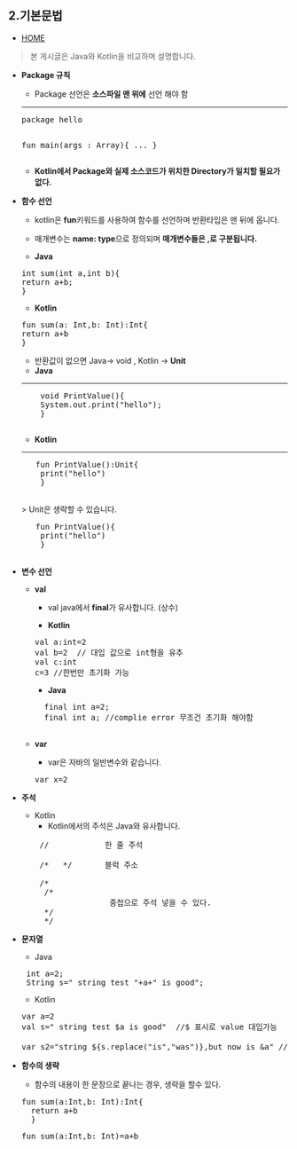 ﻿2.기본문법
-------------

* [HOME](./README.md)

> 본 게시글은 Java와 Kotlin을 비교하며 설명합니다.
* **Package 규칙**
  * Package 선언은 **소스파일 맨 위에** 선언 해야 함

  <hr>
  <pre>
  package hello

  fun main(args : Array<String>){ ... }
  </pre>

  * **Kotlin에서 Package와 실제 소스코드가 위치한 Directory가 일치할 필요가 없다.**

* **함수 선언**

  * kotlin은 **fun**키워드를 사용하여 함수를 선언하며 반환타입은 맨 뒤에 옵니다.

  * 매개변수는 **name: type**으로 정의되며 **매개변수들은 ,로 구분됩니다.**
  * **Java**

  <pre>
  int sum(int a,int b){
  return a+b;
  }
  </pre>

  * **Kotlin**

  <pre>
  fun sum(a: Int,b: Int):Int{
  return a+b
  }
  </pre>

  * 반환값이 없으면 Java-> void , Kotlin -> **Unit**
   * **Java**
   <hr>
    <pre>
      void PrintValue(){
      System.out.print("hello");
      }
    </pre>

   * **Kotlin**
   <hr>
    <pre>
     fun PrintValue():Unit{
      print("hello")
      }
    </pre>
    > Unit은 생략할 수 있습니다.
    
     <pre>
     fun PrintValue(){
      print("hello")
      }
    </pre>
 * **변수 선언**
    * **val**

      * val java에서 **final**가 유사합니다. (상수)

      * **Kotlin**

      <pre>
      val a:int=2
      val b=2  // 대입 값으로 int형을 유추
      val c:int
      c=3 //한번만 초기화 가능
      </pre>
        * **Java**

        <pre>
        final int a=2;
        final int a; //complie error 무조건 초기화 해야함
        </pre>
    * **var**
      * var은 자바의 일반변수와 같습니다.
      <pre>
      var x=2
      </pre>
  * **주석**
    * Kotlin
      * Kotlin에서의 주석은 Java와 유사합니다. 
      <pre>
       //            한 줄 주석

       /*   */       블럭 주소
       
       /*
        /*
                      중첩으로 주석 넣을 수 있다.        
        */
        */
      </pre>
      
   * **문자열**
     * Java
     <pre>
      int a=2;
      String s=" string test "+a+" is good";
     </pre>

     * Kotlin
     <pre>
     var a=2
     val s=" string test $a is good"  //$ 표시로 value 대입가능

     var s2="string ${s.replace("is","was")},but now is &a" // 함수호출 부분도 {}사이에 대입가능
     </pre>

   * **함수의 생략**
     * 함수의 내용이 한 문장으로 끝나는 경우, 생략을 할수 있다.

     <pre>
     fun sum(a:Int,b: Int):Int{
       return a+b
       }
     </pre>

     <pre>
     fun sum(a:Int,b: Int)=a+b
     </pre>